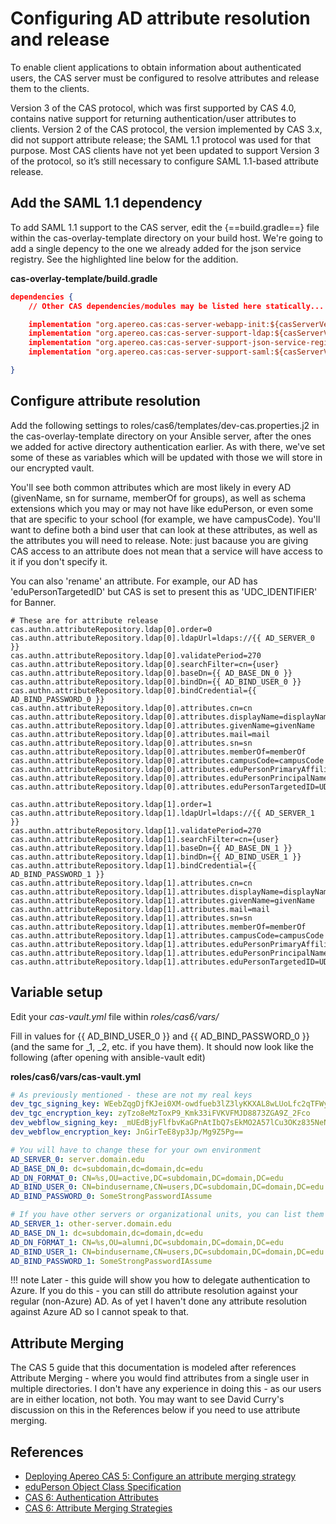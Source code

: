 # Configuring AD attribute resolution and release

To enable client applications to obtain information about authenticated users, the CAS server must be configured to resolve attributes and release them to the clients.

Version 3 of the CAS protocol, which was first supported by CAS 4.0, contains native support for returning authentication/user attributes to clients.  Version 2 of the CAS protocol, the version implemented by CAS 3.x, did not support attribute release; the SAML 1.1 protocol was used for that purpose.  Most CAS clients have not yet been updated to support Version 3 of the protocol, so it’s still necessary to configure SAML 1.1-based attribute release.

## Add the SAML 1.1 dependency
To add SAML 1.1 support to the CAS server, edit the {==build.gradle==} file within the cas-overlay-template directory on your build host.  We're going to add a single depency to the one we already added for the json service registry.  See the highlighted line below for the addition.

**cas-overlay-template/build.gradle**
``` json hl_lines="7"
dependencies {
    // Other CAS dependencies/modules may be listed here statically...

    implementation "org.apereo.cas:cas-server-webapp-init:${casServerVersion}"
    implementation "org.apereo.cas:cas-server-support-ldap:${casServerVersion}"
    implementation "org.apereo.cas:cas-server-support-json-service-registry:${casServerVersion}"
    implementation "org.apereo.cas:cas-server-support-saml:${casServerVersion}"

}
```


## Configure attribute resolution

Add the following settings to roles/cas6/templates/dev-cas.properties.j2 in the cas-overlay-template directory on your Ansible server, after the ones we added for active directory authentication earlier.  As with there, we've set some of these as variables which will be updated with those we will store in our encrypted vault.

You'll see both common attributes which are most likely in every AD (givenName, sn for surname, memberOf for groups), as well as schema extensions which you may or may not have like eduPerson, or even some that are specific to your school (for example, we have campusCode).  You'll want to define both a bind user that can look at these attributes, as well as the attributes you will need to release.  Note: just bacause you are giving CAS access to an attribute does not mean that a service will have access to it if you don't specify it.

You can also 'rename' an attribute.  For example, our AD has 'eduPersonTargetedID' but CAS is set to present this as 'UDC_IDENTIFIER' for Banner.

```
# These are for attribute release
cas.authn.attributeRepository.ldap[0].order=0
cas.authn.attributeRepository.ldap[0].ldapUrl=ldaps://{{ AD_SERVER_0 }}
cas.authn.attributeRepository.ldap[0].validatePeriod=270
cas.authn.attributeRepository.ldap[0].searchFilter=cn={user}
cas.authn.attributeRepository.ldap[0].baseDn={{ AD_BASE_DN_0 }}
cas.authn.attributeRepository.ldap[0].bindDn={{ AD_BIND_USER_0 }}
cas.authn.attributeRepository.ldap[0].bindCredential={{ AD_BIND_PASSWORD_0 }}
cas.authn.attributeRepository.ldap[0].attributes.cn=cn
cas.authn.attributeRepository.ldap[0].attributes.displayName=displayName
cas.authn.attributeRepository.ldap[0].attributes.givenName=givenName
cas.authn.attributeRepository.ldap[0].attributes.mail=mail
cas.authn.attributeRepository.ldap[0].attributes.sn=sn
cas.authn.attributeRepository.ldap[0].attributes.memberOf=memberOf
cas.authn.attributeRepository.ldap[0].attributes.campusCode=campusCode
cas.authn.attributeRepository.ldap[0].attributes.eduPersonPrimaryAffiliation=eduPersonPrimaryAffiliation
cas.authn.attributeRepository.ldap[0].attributes.eduPersonPrincipalName=eduPersonPrincipalName
cas.authn.attributeRepository.ldap[0].attributes.eduPersonTargetedID=UDC_IDENTIFIER

cas.authn.attributeRepository.ldap[1].order=1
cas.authn.attributeRepository.ldap[1].ldapUrl=ldaps://{{ AD_SERVER_1 }}
cas.authn.attributeRepository.ldap[1].validatePeriod=270
cas.authn.attributeRepository.ldap[1].searchFilter=cn={user}
cas.authn.attributeRepository.ldap[1].baseDn={{ AD_BASE_DN_1 }}
cas.authn.attributeRepository.ldap[1].bindDn={{ AD_BIND_USER_1 }}
cas.authn.attributeRepository.ldap[1].bindCredential={{ AD_BIND_PASSWORD_1 }}
cas.authn.attributeRepository.ldap[1].attributes.cn=cn
cas.authn.attributeRepository.ldap[1].attributes.displayName=displayName
cas.authn.attributeRepository.ldap[1].attributes.givenName=givenName
cas.authn.attributeRepository.ldap[1].attributes.mail=mail
cas.authn.attributeRepository.ldap[1].attributes.sn=sn
cas.authn.attributeRepository.ldap[1].attributes.memberOf=memberOf
cas.authn.attributeRepository.ldap[1].attributes.campusCode=campusCode
cas.authn.attributeRepository.ldap[1].attributes.eduPersonPrimaryAffiliation=eduPersonPrimaryAffiliation
cas.authn.attributeRepository.ldap[1].attributes.eduPersonPrincipalName=eduPersonPrincipalName
cas.authn.attributeRepository.ldap[1].attributes.eduPersonTargetedID=UDC_IDENTIFIER

```

## Variable setup
Edit your *cas-vault.yml* file within *roles/cas6/vars/*

Fill in values for {{ AD_BIND_USER_0 }} and {{ AD_BIND_PASSWORD_0 }} (and the same for _1, _2, etc. if you have them).  It should now look like the following (after opening with ansible-vault edit)

**roles/cas6/vars/cas-vault.yml**

``` yaml
# As previously mentioned - these are not my real keys
dev_tgc_signing_key: WEebZqgDjfKJei0XM-owdfueb3lZ3lyKKXAL8wLUoLfc2qTFWyBmYxVQBSLslau70uJH_gGM5teTqgbDD3Xcag
dev_tgc_encryption_key: zyTzo8eMzToxP9_Kmk33iFVKVFMJD8873ZGA9Z_2Fco
dev_webflow_signing_key: _mUEdBjyFlfbvKaGPnAtIbQ7sEkMO2A57lCu3OKz835NeNZqcOCsVo6WmCc95TMgdmahP-aP1lXBpqjd4rU2-g
dev_webflow_encryption_key: JnGirTeE8yp3Jp/Mg9Z5Pg==

# You will have to change these for your own environment
AD_SERVER_0: server.domain.edu
AD_BASE_DN_0: dc=subdomain,dc=domain,dc=edu
AD_DN_FORMAT_0: CN=%s,OU=active,DC=subdomain,DC=domain,DC=edu
AD_BIND_USER_0: CN=bindusername,CN=users,DC=subdomain,DC=domain,DC=edu
AD_BIND_PASSWORD_0: SomeStrongPasswordIAssume

# If you have other servers or organizational units, you can list them here
AD_SERVER_1: other-server.domain.edu
AD_BASE_DN_1: dc=subdomain,dc=domain,dc=edu
AD_DN_FORMAT_1: CN=%s,OU=alumni,DC=subdomain,DC=domain,DC=edu
AD_BIND_USER_1: CN=bindusername,CN=users,DC=subdomain,DC=domain,DC=edu
AD_BIND_PASSWORD_1: SomeStrongPasswordIAssume
```

!!! note
    Later - this guide will show you how to delegate authentication to Azure.  If you do this - you can still do attribute resolution against your regular (non-Azure) AD.  As of yet I haven't done any attribute resolution against Azure AD so I cannot speak to that.


## Attribute Merging
The CAS 5 guide that this documentation is modeled after references Attribute Merging - where you would find attributes from a single user in multiple directories.  I don't have any experience in doing this - as our users are in either location, not both.  You may want to see David Curry's discussion on this in the References below if you need to use attribute merging.


## References
* [Deploying Apereo CAS 5: Configure an attribute merging strategy](https://dacurry-tns.github.io/deploying-apereo-cas/building_server_ldap_resolution-release_configure-attribute-resolution.html)
* [eduPerson Object Class Specification](https://software.internet2.edu/eduperson/internet2-mace-dir-eduperson-201602.html)
* [CAS 6: Authentication Attributes](https://apereo.github.io/cas/6.3.x/integration/Attribute-Release-Policies.html#authentication-attributes)
* [CAS 6: Attribute Merging Strategies](https://apereo.github.io/cas/6.3.x/integration/Attribute-Release-Caching.html#merging-strategies)